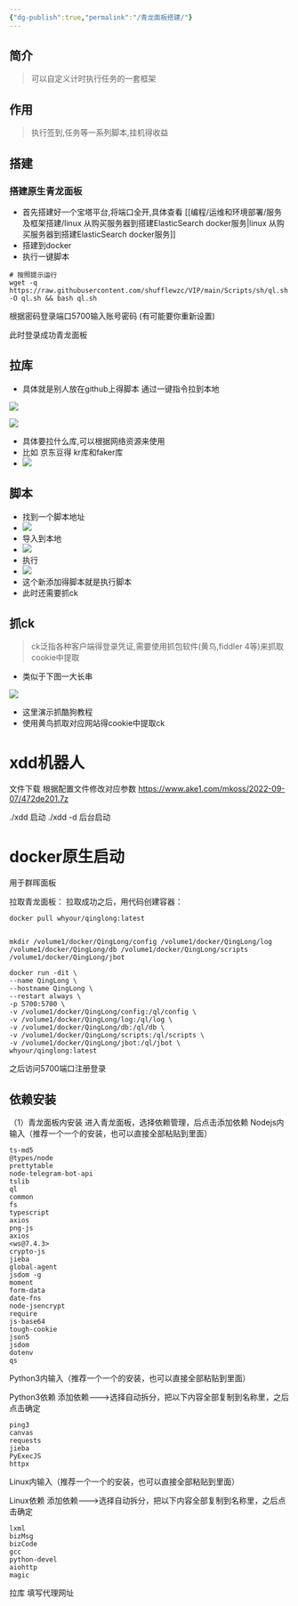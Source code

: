 ```yaml
---
{"dg-publish":true,"permalink":"/青龙面板搭建/"}
---
```



## 简介

> 可以自定义计时执行任务的一套框架

## 作用

> 执行签到,任务等一系列脚本,挂机得收益

## 搭建

### 搭建原生青龙面板

- 首先搭建好一个宝塔平台,将端口全开,具体查看 [[编程/运维和环境部署/服务及框架搭建/linux 从购买服务器到搭建ElasticSearch docker服务\|linux 从购买服务器到搭建ElasticSearch docker服务]]
- 搭建到docker
- 执行一键脚本

```shell
# 按照提示运行
wget -q https://raw.githubusercontent.com/shufflewzc/VIP/main/Scripts/sh/ql.sh -O ql.sh && bash ql.sh

```

根据密码登录端口5700输入账号密码 (有可能要你重新设置)

此时登录成功青龙面板

## 拉库

- 具体就是别人放在github上得脚本 通过一键指令拉到本地

![](https://www.ake1.com/mkoss/2022/05/16/3745e97b.png)

![](https://www.ake1.com/mkoss/2022/05/16/13eaa499.png)

- 具体要拉什么库,可以根据网络资源来使用
- 比如 京东豆得 kr库和faker库
- ![](https://www.ake1.com/mkoss/2022/05/16/9f01c383.png)

## 脚本

- 找到一个脚本地址
- ![](https://www.ake1.com/mkoss/2022/05/16/a38763f5.png)
- 导入到本地
- ![](https://www.ake1.com/mkoss/2022/05/16/299b8924.png)
- 执行
- ![](https://www.ake1.com/mkoss/2022/05/16/a0a29049.png)
- 这个新添加得脚本就是执行脚本
- 此时还需要抓ck

## 抓ck

> ck泛指各种客户端得登录凭证,需要使用抓包软件(黄鸟,fiddler 4等)来抓取cookie中提取

- 类似于下图一大长串

![](https://www.ake1.com/mkoss/2022/05/16/82d70e21.png)

- 这里演示抓酷狗教程
- 使用黄鸟抓取对应网站得cookie中提取ck

# xdd机器人

文件下载
根据配置文件修改对应参数
<https://www.ake1.com/mkoss/2022-09-07/472de201.7z>

./xdd 启动
./xdd -d 后台启动

# docker原生启动

用于群晖面板

拉取青龙面板：
拉取成功之后，用代码创建容器：

```shell
docker pull whyour/qinglong:latest


mkdir /volume1/docker/QingLong/config /volume1/docker/QingLong/log /volume1/docker/QingLong/db /volume1/docker/QingLong/scripts /volume1/docker/QingLong/jbot

docker run -dit \
--name QingLong \
--hostname QingLong \
--restart always \
-p 5700:5700 \
-v /volume1/docker/QingLong/config:/ql/config \
-v /volume1/docker/QingLong/log:/ql/log \
-v /volume1/docker/QingLong/db:/ql/db \
-v /volume1/docker/QingLong/scripts:/ql/scripts \
-v /volume1/docker/QingLong/jbot:/ql/jbot \
whyour/qinglong:latest

```

之后访问5700端口注册登录

## 依赖安装

（1）青龙面板内安装
进入青龙面板，选择依赖管理，后点击添加依赖
Nodejs内输入（推荐一个一个的安装，也可以直接全部粘贴到里面）

```
ts-md5
@types/node
prettytable
node-telegram-bot-api
tslib
ql
common
fs
typescript
axios
png-js
axios
<ws@7.4.3>
crypto-js
jieba
global-agent
jsdom -g
moment
form-data
date-fns
node-jsencrypt
require
js-base64
tough-cookie
json5
jsdom
dotenv
qs
```

Python3内输入（推荐一个一个的安装，也可以直接全部粘贴到里面）

Python3依赖 添加依赖--->选择自动拆分，把以下内容全部复制到名称里，之后点击确定

```
ping3
canvas
requests
jieba
PyExecJS
httpx
```

Linux内输入（推荐一个一个的安装，也可以直接全部粘贴到里面）

Linux依赖 添加依赖--->选择自动拆分，把以下内容全部复制到名称里，之后点击确定

```
lxml
bizMsg
bizCode
gcc
python-devel
aiohttp
magic
```

拉库 填写代理网址
